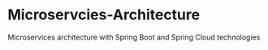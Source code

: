 # Microservcies-Architecture
Microservices architecture with Spring Boot and Spring Cloud technologies
